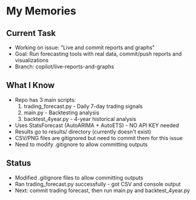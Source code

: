 # My Memories

## Current Task
- Working on issue: "Live and commit reports and graphs"
- Goal: Run forecasting tools with real data, commit/push reports and visualizations
- Branch: copilot/live-reports-and-graphs

## What I Know
- Repo has 3 main scripts:
  1. trading_forecast.py - Daily 7-day trading signals
  2. main.py - Backtesting analysis
  3. backtest_4year.py - 4-year historical analysis
- Uses StatsForecast (AutoARIMA + AutoETS) - NO API KEY needed
- Results go to results/ directory (currently doesn't exist)
- CSV/PNG files are gitignored but need to commit them for this issue
- Need to modify .gitignore to allow committing outputs

## Status
- Modified .gitignore files to allow committing outputs
- Ran trading_forecast.py successfully - got CSV and console output
- Next: commit trading forecast, then run main.py and backtest_4year.py
